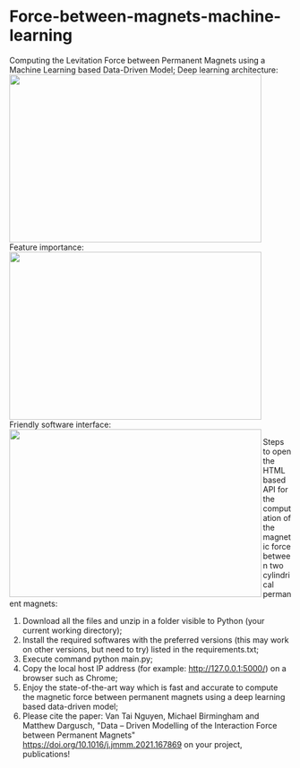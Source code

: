 # Force-between-magnets-machine-learning
Computing the Levitation Force between Permanent Magnets using a Machine Learning based Data-Driven Model;
Deep learning architecture:
<br clear="left">
<img align="left" src="https://user-images.githubusercontent.com/60877890/168451443-8c92b0e1-f197-42cb-9700-88161b8672f8.png" width="450" height="300">
<br clear="left">
Feature importance:
<br clear="left">
<img align="left" src="https://user-images.githubusercontent.com/60877890/168453050-6a84b0ec-09d5-4fc5-8cd7-53a75df0ea28.png" width="450" height="300">
<br clear="left">
Friendly software interface:
<br clear="left">
<img align="left" src="https://user-images.githubusercontent.com/60877890/168451426-a99577a0-22e4-4058-815b-3b66d6d3a270.png" width="450" height="300">


Steps to open the HTML based API for the computation of the magnetic force between two cylindrical permanent magnets:

1. Download all the files and unzip in a folder visible to Python (your current working directory);
2. Install the required softwares with the preferred versions (this may work on other versions, but need to try) listed in the requirements.txt;
3. Execute command python main.py;
4. Copy the local host IP address (for example: http://127.0.0.1:5000/) on a browser such as Chrome;
5. Enjoy the state-of-the-art way which is fast and accurate to compute the magnetic force between permanent magnets using a deep learning based data-driven model;
6. Please cite the paper: Van Tai Nguyen, Michael Birmingham and Matthew Dargusch, "Data – Driven Modelling of the Interaction Force between Permanent Magnets" https://doi.org/10.1016/j.jmmm.2021.167869 on your project, publications!
